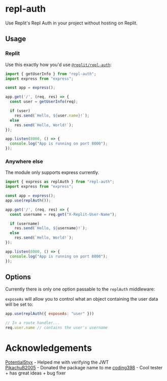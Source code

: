 # repl-auth

Use Replit's Repl Auth in your project without hosting on Replit.

## Usage

### Replit

Use this exactly how you'd use [`@replit/repl-auth`](https://npm.im/@replit/repl-auth):

```js
import { getUserInfo } from "repl-auth";
import express from "express";

const app = express();

app.get('/', (req, res) => {
  const user = getUserInfo(req);

  if (user)
    res.send(`Hello, ${user.name}!`);
  else
    res.send(`Hello, World!`);
});

app.listen(8000, () => {
  console.log("App is running on port 8000");
});
```

### Anywhere else

The module only supports express currently.

```js
import { express as replAuth } from "repl-auth";
import express from "express";

const app = express();
app.use(replAuth());

app.get('/', (req, res) => {
  const username = req.get("X-Replit-User-Name");

  if (username)
    res.send(`Hello, ${username}!`);
  else
    res.send(`Hello, World!`);
});

app.listen(8000, () => {
  console.log("App is running on port 8000");
});
```

## Options

Currently there is only one option passable to the `replAuth` middleware:

`exposeAs` will allow you to control what an object containing the user data will be set to:

```js
app.use(replAuth({ exposeAs: "user" }))

// In a route handler...
req.user.name // contains the user's username
```

# Acknowledgements

[PotentialStyx](https://replit.com/@PotentialStyx) - Helped me with verifying the JWT  
[PikachuB2005](https://replit.com/@PikachuB2005) - Donated the package name to me
[coding398](https://replit.com/@codingMASTER398) - Cool tester + has great ideas + bug fixer
